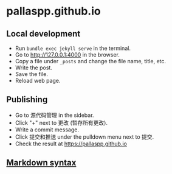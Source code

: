 # pallaspp.github.io

## Local development

- Run `bundle exec jekyll serve` in the terminal.
- Go to http://127.0.0.1:4000 in the browser.
- Copy a file under `_posts` and change the file name, title, etc.
- Write the post.
- Save the file.
- Reload web page.

## Publishing

- Go to 源代码管理 in the sidebar.
- Click "+" next to 更改 (暂存所有更改).
- Write a commit message.
- Click 提交和推送 under the pulldown menu next to 提交.
- Check the result at https://pallaspp.github.io

## [Markdown syntax](https://docs.github.com/en/get-started/writing-on-github/getting-started-with-writing-and-formatting-on-github/basic-writing-and-formatting-syntax)
